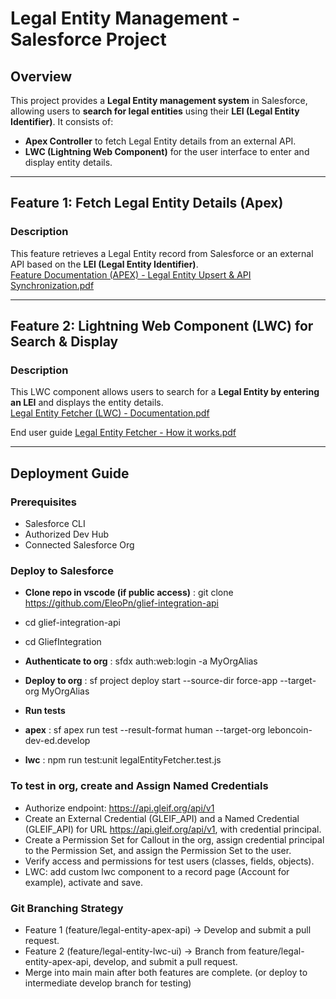 # Legal Entity Management - Salesforce Project

## Overview  
This project provides a **Legal Entity management system** in Salesforce, allowing users to **search for legal entities** using their **LEI (Legal Entity Identifier)**. It consists of:  
- **Apex Controller** to fetch Legal Entity details from an external API.  
- **LWC (Lightning Web Component)** for the user interface to enter and display entity details.  

---


## Feature 1: Fetch Legal Entity Details (Apex)  
### Description  
This feature retrieves a Legal Entity record from Salesforce or an external API based on the **LEI (Legal Entity Identifier)**.  
[Feature Documentation (APEX) - Legal Entity Upsert & API Synchronization.pdf](https://github.com/user-attachments/files/19339311/Feature.Documentation.APEX.-.Legal.Entity.Upsert.API.Synchronization.pdf)


---

## Feature 2: Lightning Web Component (LWC) for Search & Display  
### Description  
This LWC component allows users to search for a **Legal Entity by entering an LEI** and displays the entity details.  
[Legal Entity Fetcher (LWC) - Documentation.pdf](https://github.com/user-attachments/files/19339327/Legal.Entity.Fetcher.LWC.-.Documentation.pdf)

End user guide [Legal Entity Fetcher - How it works.pdf](https://github.com/user-attachments/files/19339388/Legal.Entity.Fetcher.-.How.it.works.pdf)

---

## Deployment Guide  

### Prerequisites  
- Salesforce CLI  
- Authorized Dev Hub  
- Connected Salesforce Org  

### Deploy to Salesforce
- **Clone repo in vscode (if public access)** : git clone https://github.com/EleoPn/glief-integration-api
- cd glief-integration-api
- cd GliefIntegration

- **Authenticate to org** : sfdx auth:web:login -a MyOrgAlias
  
- **Deploy to org** : sf project deploy start --source-dir force-app --target-org MyOrgAlias

- **Run tests**
- **apex** : sf apex run test --result-format human --target-org leboncoin-dev-ed.develop 
- **lwc** : npm run test:unit legalEntityFetcher.test.js


### To test in org, create and Assign Named Credentials
- Authorize endpoint: https://api.gleif.org/api/v1
- Create an External Credential (GLEIF_API) and a Named Credential (GLEIF_API) for URL https://api.gleif.org/api/v1, with credential principal.
- Create a Permission Set for Callout in the org, assign credential principal to the Permission Set, and assign the Permission Set to the user.
- Verify access and permissions for test users (classes, fields, objects).
- LWC: add custom lwc component to a record page (Account for example), activate and save.



### Git Branching Strategy
- Feature 1 (feature/legal-entity-apex-api) → Develop and submit a pull request.
- Feature 2 (feature/legal-entity-lwc-ui) → Branch from feature/legal-entity-apex-api, develop, and submit a pull request.
- Merge into main main after both features are complete. (or deploy to intermediate develop branch for testing)
